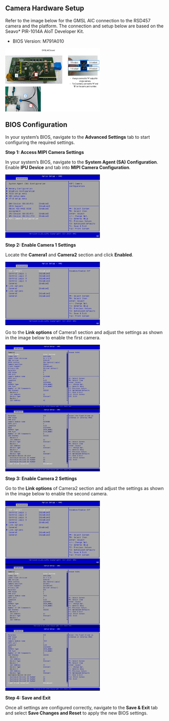 ## Camera Hardware Setup 

Refer to the image below for the GMSL AIC connection to the RSD457 camera and the platform.
The connection and setup below are based on the Seavo* PIR-1014A AIoT Developer Kit.

- BIOS Version: M791A010


<img src="images/GMSL_connection.png" alt="GMSL connection" width="300" height="200" align="left">

<br clear="left"/>

## BIOS Configuration

In your system’s BIOS, navigate to the **Advanced Settings** tab to start configuring the required settings.

**Step 1: Access MIPI Camera Settings**
   
   In your system’s BIOS, navigate to the **System Agent (SA) Configuration**.
   Enable **IPU Device** and tab into **MIPI Camera Configuration**.

   <img src="images/1.png" alt="BIOS Setting 1" width="300" height="200" align="left">

   <br clear="left"/>

**Step 2: Enable Camera 1 Settings**

   Locate the **Camera1** and **Camera2** section and click **Enabled**.

   <img src="images/2.png" alt="BIOS Setting 2" width="300" height="200" align="left">

   <br clear="left"/>

   Go to the **Link options** of Camera1 section and adjust the settings as shown in the image below to enable the first camera.

   <img src="images/3.png" alt="BIOS Setting 3" width="300" height="200" align="left">

   <br clear="left"/>

   <img src="images/4.png" alt="BIOS Setting 4" width="300" height="200" align="left">

   <br clear="left"/>

**Step 3: Enable Camera 2 Settings**

   Go to the **Link options** of Camera2 section and adjust the settings as shown in the image below to enable the second camera.

   <img src="images/2.png" alt="BIOS Setting 2" width="300" height="200" align="left">

   <br clear="left"/>

   <img src="images/5.png" alt="BIOS Setting 5" width="300" height="200" align="left">

   <br clear="left"/>

   <img src="images/6.png" alt="BIOS Setting 6" width="300" height="200" align="left">

   <br clear="left"/>

**Step 4: Save and Exit**

   Once all settings are configured correctly, navigate to the **Save & Exit** tab and select **Save Changes and Reset** to apply the new BIOS settings.